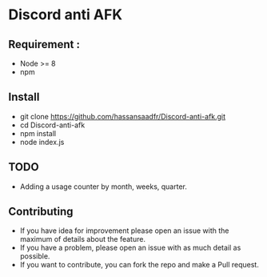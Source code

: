# Discord anti AFK

## Requirement :

- Node >= 8
- npm

## Install

- git clone https://github.com/hassansaadfr/Discord-anti-afk.git
- cd Discord-anti-afk
- npm install
- node index.js


## TODO

- Adding a usage counter by month, weeks, quarter.

## Contributing

- If you have idea for improvement please open an issue with the maximum of details about the feature.
- If you have a problem, please open an issue with as much detail as possible.
- If you want to contribute, you can fork the repo and make a Pull request.
